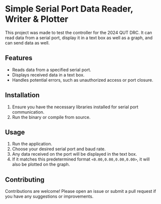 # Simple Serial Port Data Reader, Writer & Plotter

This project was made to test the controller for the 2024 QUT DRC. It can read data from a serial port, display it in a text box as well as a graph, and can send data as well.

## Features

* Reads data from a specified serial port.
* Displays received data in a text box.
* Handles potential errors, such as unauthorized access or port closure.

## Installation

1. Ensure you have the necessary libraries installed for serial port communication.
2. Run the binary or compile from source.

## Usage

1. Run the application.
2. Choose your desired serial port and baud rate.
3. Any data received on the port will be displayed in the text box.
4. If it matches this predetermined format ```<0.00,0.00,0.00,0.00>```, it will also be plotted on the graph.

## Contributing

Contributions are welcome! Please open an issue or submit a pull request if you have any suggestions or improvements.

